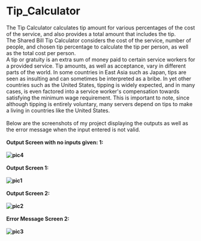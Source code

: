 # Tip_Calculator
The Tip Calculator calculates tip amount for various percentages of the cost of the service, and also provides a total amount that includes the tip.</br>
The Shared Bill Tip Calculator considers the cost of the service, number of people, and chosen tip percentage to calculate the tip per person, as well as the total cost per person.</br>
A tip or gratuity is an extra sum of money paid to certain service workers for a provided service. Tip amounts, as well as acceptance, vary in different parts of the world. In some countries in East Asia such as Japan, tips are seen as insulting and can sometimes be interpreted as a bribe. In yet other countries such as the United States, tipping is widely expected, and in many cases, is even factored into a service worker's compensation towards satisfying the minimum wage requirement. This is important to note, since although tipping is entirely voluntary, many servers depend on tips to make a living in countries like the United States. </br>
</br> Below are the screenshots of my project displaying the outputs as well as the error message when the input entered is not valid. </br>
</br><b>Output Screen with no inputs given: 1: <b></br></br>
![pic4](https://user-images.githubusercontent.com/55443821/121082339-95455600-c7fb-11eb-831f-e6aac18c0f45.png)</br>
</br><b>Output Screen 1: <b></br></br>
![pic1](https://user-images.githubusercontent.com/55443821/121081230-0ab02700-c7fa-11eb-8576-0ca351efdc9d.png)</br>
</br><b>Output Screen 2: <b></br></br>
![pic2](https://user-images.githubusercontent.com/55443821/121081566-81e5bb00-c7fa-11eb-8560-8a791dbbd875.png)</br>
</br><b>Error Message Screen 2: <b></br></br>
![pic3](https://user-images.githubusercontent.com/55443821/121081576-8611d880-c7fa-11eb-853b-3eaf5d89d818.png)</br>
